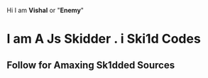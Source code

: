 Hi I am **Vishal** or "**Enemy**"

# I am A Js Skidder . i Ski1d Codes 
## Follow for Amaxing Sk1dded Sources
